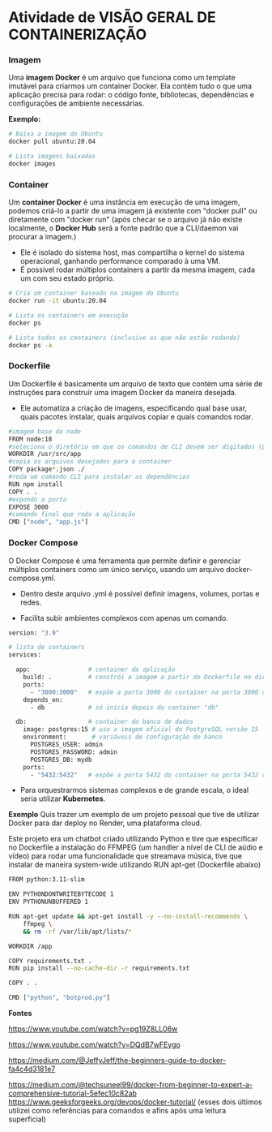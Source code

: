 # Atividade de VISÃO GERAL DE CONTAINERIZAÇÃO



### **Imagem**
Uma **imagem Docker** é um arquivo que funciona como um template imutável para criarmos um container Docker. Ela contém tudo o que uma aplicação precisa para rodar: o código fonte, bibliotecas, dependências e configurações de ambiente necessárias.

**Exemplo:**
```bash
# Baixa a imagem do Ubuntu
docker pull ubuntu:20.04

# Lista imagens baixadas
docker images
```



### **Container**

Um **container Docker** é uma instância em execução de uma imagem, podemos criá-lo a partir de uma imagem já existente com "docker pull" ou diretamente com "docker run" (após checar se o arquivo já não existe localmente, o **Docker Hub** será a fonte padrão que a CLI/daemon vai procurar a imagem.)

- Ele é isolado do sistema host, mas compartilha o kernel do sistema operacional, ganhando performance comparado à uma VM.
- É possível rodar múltiplos containers a partir da mesma imagem, cada um com seu estado próprio.

```bash
# Cria um container baseado na imagem do Ubuntu
docker run -it ubuntu:20.04

# Lista os containers em execução
docker ps

# Lista todos os containers (inclusive os que não estão rodando)
docker ps -a
```



### **Dockerfile**

Um Dockerfile é basicamente um arquivo de texto que contém uma série de instruções para construir uma imagem Docker da maneira desejada.

- Ele automatiza a criação de imagens, especificando qual base usar, quais pacotes instalar, quais arquivos copiar e quais comandos rodar.

```bash
#imagem base do node
FROM node:18 
#seleciona o diretório em que os comandos de CLI devem ser digitados (parecido com "cd")
WORKDIR /usr/src/app
#copia os arquivos desejados para o container
COPY package*.json ./
#roda um comando CLI para instalar as dependências
RUN npm install
COPY . .
#expondo a porta
EXPOSE 3000
#comando final que roda a aplicação
CMD ["node", "app.js"]
```



### **Docker Compose**

O Docker Compose é uma ferramenta que permite definir e gerenciar múltiplos containers como um único serviço, usando um arquivo docker-compose.yml.

- Dentro deste arquivo .yml é possível definir imagens, volumes, portas e redes.

- Facilita subir ambientes complexos com apenas um comando.

```bash
version: "3.9"       

# lista de containers
services:            

  app:                # container da aplicação
    build: .          # constrói a imagem a partir do Dockerfile no diretório atual
    ports:
      - "3000:3000"   # expõe a porta 3000 do container na porta 3000 do host
    depends_on:
      - db            # só inicia depois do container "db"

  db:                 # container do banco de dados
    image: postgres:15 # usa a imagem oficial do PostgreSQL versão 15
    environment:       # variáveis de configuração do banco
      POSTGRES_USER: admin
      POSTGRES_PASSWORD: admin
      POSTGRES_DB: mydb
    ports:
      - "5432:5432"   # expõe a porta 5432 do container na porta 5432 do host
```

- Para orquestrarmos sistemas complexos e de grande escala, o ideal seria utilizar **Kubernetes**.


**Exemplo**
Quis trazer um exemplo de um projeto pessoal que tive de utilizar Docker para dar deploy no Render, uma plataforma cloud.

Este projeto era um chatbot criado utilizando Python e tive que especificar no Dockerfile a instalação do FFMPEG (um handler a nível de CLI de aúdio e vídeo) para rodar uma funcionalidade que streamava música, tive que instalar de maneira system-wide utilizando RUN apt-get (Dockerfile abaixo)

```bash
FROM python:3.11-slim

ENV PYTHONDONTWRITEBYTECODE 1
ENV PYTHONUNBUFFERED 1

RUN apt-get update && apt-get install -y --no-install-recommends \
    ffmpeg \
    && rm -rf /var/lib/apt/lists/*

WORKDIR /app

COPY requirements.txt .
RUN pip install --no-cache-dir -r requirements.txt

COPY . .

CMD ["python", "botprod.py"]
```




**Fontes**

https://www.youtube.com/watch?v=pg19Z8LL06w

https://www.youtube.com/watch?v=DQdB7wFEygo

https://medium.com/@JeffyJeff/the-beginners-guide-to-docker-fa4c4d3181e7

https://medium.com/@techsuneel99/docker-from-beginner-to-expert-a-comprehensive-tutorial-5efec10c82ab
https://www.geeksforgeeks.org/devops/docker-tutorial/
(esses dois últimos utilizei como referências para comandos e afins após uma leitura superficial)





